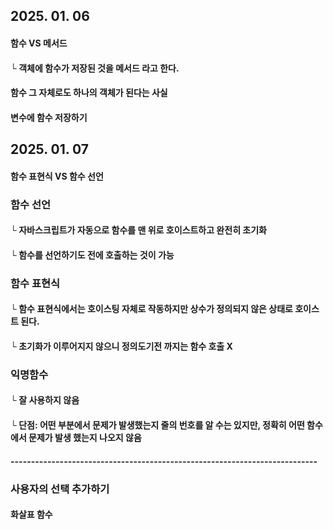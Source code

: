 ## 2025. 01. 06
#### 함수 VS 메서드
#### └ 객체에 함수가 저장된 것을 메서드 라고 한다.
#### 함수 그 자체로도 하나의 객체가 된다는 사실
#### 변수에 함수 저장하기

## 2025. 01. 07
#### 함수 표현식 VS 함수 선언
### 함수 선언
#### └ 자바스크립트가 자동으로 함수를 맨 위로 호이스트하고 완전히 초기화
#### └ 함수를 선언하기도 전에 호출하는 것이 가능
### 함수 표현식
#### └ 함수 표현식에서는 호이스팅 자체로 작동하지만 상수가 정의되지 않은 상태로 호이스트 된다.
#### └ 초기화가 이루어지지 않으니 정의도기전 까지는 함수 호출 X
### 익명함수
#### └ 잘 사용하지 않음
#### └ 단점: 어떤 부분에서 문제가 발생했는지 줄의 번호를 알 수는 있지만, 정확히 어떤 함수에서 문제가 발생 했는지 나오지 않음

#### ---------------------------------------------------------------------------
### 사용자의 선택 추가하기
#### 화살표 함수